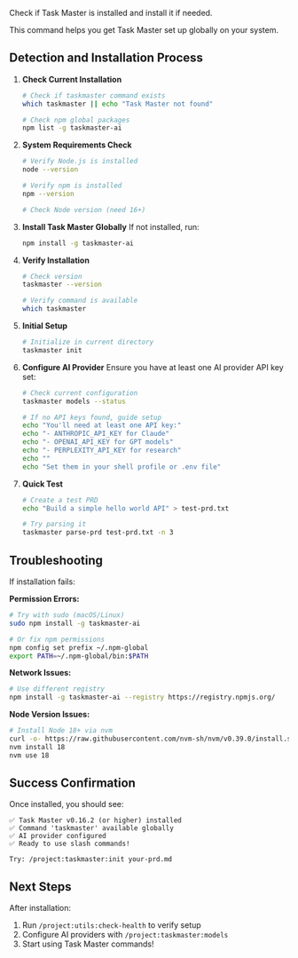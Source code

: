 Check if Task Master is installed and install it if needed.

This command helps you get Task Master set up globally on your system.

## Detection and Installation Process

1. **Check Current Installation**
   ```bash
   # Check if taskmaster command exists
   which taskmaster || echo "Task Master not found"
   
   # Check npm global packages
   npm list -g taskmaster-ai
   ```

2. **System Requirements Check**
   ```bash
   # Verify Node.js is installed
   node --version
   
   # Verify npm is installed  
   npm --version
   
   # Check Node version (need 16+)
   ```

3. **Install Task Master Globally**
   If not installed, run:
   ```bash
   npm install -g taskmaster-ai
   ```

4. **Verify Installation**
   ```bash
   # Check version
   taskmaster --version
   
   # Verify command is available
   which taskmaster
   ```

5. **Initial Setup**
   ```bash
   # Initialize in current directory
   taskmaster init
   ```

6. **Configure AI Provider**
   Ensure you have at least one AI provider API key set:
   ```bash
   # Check current configuration
   taskmaster models --status
   
   # If no API keys found, guide setup
   echo "You'll need at least one API key:"
   echo "- ANTHROPIC_API_KEY for Claude"
   echo "- OPENAI_API_KEY for GPT models"
   echo "- PERPLEXITY_API_KEY for research"
   echo ""
   echo "Set them in your shell profile or .env file"
   ```

7. **Quick Test**
   ```bash
   # Create a test PRD
   echo "Build a simple hello world API" > test-prd.txt
   
   # Try parsing it
   taskmaster parse-prd test-prd.txt -n 3
   ```

## Troubleshooting

If installation fails:

**Permission Errors:**
```bash
# Try with sudo (macOS/Linux)
sudo npm install -g taskmaster-ai

# Or fix npm permissions
npm config set prefix ~/.npm-global
export PATH=~/.npm-global/bin:$PATH
```

**Network Issues:**
```bash
# Use different registry
npm install -g taskmaster-ai --registry https://registry.npmjs.org/
```

**Node Version Issues:**
```bash
# Install Node 18+ via nvm
curl -o- https://raw.githubusercontent.com/nvm-sh/nvm/v0.39.0/install.sh | bash
nvm install 18
nvm use 18
```

## Success Confirmation

Once installed, you should see:
```
✅ Task Master v0.16.2 (or higher) installed
✅ Command 'taskmaster' available globally
✅ AI provider configured
✅ Ready to use slash commands!

Try: /project:taskmaster:init your-prd.md
```

## Next Steps

After installation:
1. Run `/project:utils:check-health` to verify setup
2. Configure AI providers with `/project:taskmaster:models`
3. Start using Task Master commands!